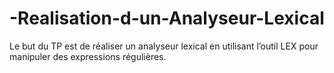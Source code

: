 # -Realisation-d-un-Analyseur-Lexical
Le but du TP est de réaliser un analyseur lexical en utilisant l’outil LEX pour  manipuler des expressions régulières.
